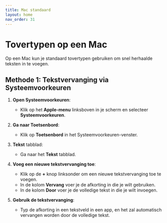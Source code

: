 ```yaml
---
title: Mac standaard
layout: home
nav_order: 31
---
```


# Tovertypen op een Mac
Op een Mac kun je standaard tovertypen gebruiken om snel herhaalde teksten in te voegen.

## Methode 1: Tekstvervanging via Systeemvoorkeuren

1. **Open Systeemvoorkeuren**:
   - Klik op het **Apple-menu** linksboven in je scherm en selecteer **Systeemvoorkeuren**.

2. **Ga naar Toetsenbord**:
   - Klik op **Toetsenbord** in het Systeemvoorkeuren-venster.

3. **Tekst** tabblad:
   - Ga naar het **Tekst** tabblad.

4. **Voeg een nieuwe tekstvervanging toe**:
   - Klik op de **+** knop linksonder om een nieuwe tekstvervanging toe te voegen.
   - In de kolom **Vervang** voer je de afkorting in die je wilt gebruiken.
   - In de kolom **Door** voer je de volledige tekst in die je wilt invoegen.

5. **Gebruik de tekstvervanging**:
   - Typ de afkorting in een tekstveld in een app, en het zal automatisch vervangen worden door de volledige tekst.
